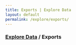 ```yaml
---
title: Exports | Explore Data
layout: default
permalink: /explore/exports/
---
```


<div class="container-outer container-padded">

  <h3> <a href="{{ site.baseurl }}/explore/">Explore Data</a> / Exports</h3>

  <!-- <p>In 2013, the U.S. exported $137,558 million in petroleum end-use goods, 8.6% of all exports totaling $1,592,784 million. The U.S. is now a net exporter of petroleum products and coal, although still a net importer of natural gas and crude oil. Natural resource commodity exports, meaning commodities that underwent minimal processing, made up approximately $22,000 million in goods produced and sold abroad.</p>

  <h3>2013 exports by commodity</h3>

  <table>
    <tr>
      <th>Natural resource commodity</th>
      <th>Exports</th>
    </tr>
    <tr>
      <td>Bituminous coal, not agglomerated</td>
      <td>$8,949 million</td>
    </tr>
    <tr>
      <td>Natural gas, gaseous</td>
      <td>$5,560 million</td>
    </tr>
    <tr>
      <td>Crude oil from petroleum and bituminous miner	</td>
      <td>$4,108 million</td>
    </tr>
    <tr>
      <td>Copper ores and concentrates</td>
      <td>$2,302 million</td>
    </tr>
    <tr>
      <td>Agglomerated iron ores</td>
      <td>$922 million</td>
    </tr>
    <tr>
      <td>Coal NESOI, not agglomerated</td>
      <td>$172 million</td>
    </tr>
    <tr>
      <td>Precious metal ores and concentrates (including gold)</td>
      <td>$140 million</td>
    </tr>
    <tr>
      <td>Total</td>
      <td>$22,153 million</td>
    </tr>
  </table>

  <h3>2013 exports by commodity volume</h3>

  <table>
    <tr>
      <th>Natural resource commodity</th>
      <th>Production units</th>
    </tr>
    <tr>
      <td>Crude oil</td>
      <td>48,968 thousand barrels</td>
    </tr>
    <tr>
      <td>Natural gas plant liquids and liquefied refinery gases</td>
      <td>170,941 thousand barrels</td>
    </tr>
    <tr>
      <td>Compressed natural gas and liquefied natural gas</td>
      <td>1,572,413 million cubic feet</td>
    </tr>
    <tr>
      <td>Other liquids (hydrogen / oxygenates / renewables / other hydrocarbons, unfinished oils, motor and aviation gas)</td>
      <td>130,881 thousand barrels</td>
    </tr>
    <tr>
      <td>Iron ore</td>
      <td>11 million metric tons</td>
    </tr>
    <tr>
      <td>Copper ores and concentrates</td>
      <td>348 thousand metric tons</td>
    </tr>
    <tr>
      <td>Refined copper</td>
      <td>113 thousand metric tons</td>
    </tr>
    <tr>
      <td>Gold (refined bullion, doré, ores, concentrates, precipitates)</td>
      <td>691 metric tons</td>
    </tr>
    <tr>
      <td>Metallurgical coal</td>
      <td>65,678,865 short tons</td>
    </tr>
    <tr>
      <td>Steam coal</td>
      <td>51,980,403 short tons</td>
    </tr>
  </table> -->

</div>
